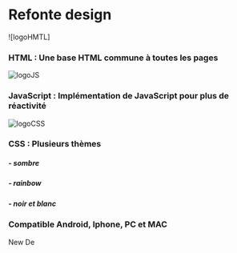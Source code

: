 # Refonte design
[logoHTML]: https://github.com/darkshark400/BLOG/blob/master/icons/html.png
[logoCSS]: https://github.com/darkshark400/BLOG/blob/master/icons/css.png
[logoJS]: https://github.com/darkshark400/BLOG/blob/master/icons/js.png

![logoHMTL]
### HTML : Une base HTML commune à toutes les pages

![logoJS]
### JavaScript : Implémentation de JavaScript pour plus de réactivité


![logoCSS]
### CSS : Plusieurs thèmes

##### - sombre
##### - rainbow
##### - noir et blanc

### Compatible Android, Iphone, PC et MAC


New De
